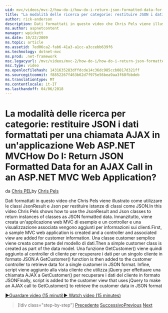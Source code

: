```yaml
---
uid: mvc/videos/mvc-2/how-do-i/how-do-i-return-json-formatted-data-for-an-ajax-call-in-an-aspnet-mvc-web-application
title: "La modalità delle ricerca per categorie: restituire JSON i dati formattati per una chiamata AJAX in un'applicazione Web ASP.NET MVC | Microsoft Docs"
author: rick-anderson
description: Dati formattati in questo video che Chris Pels viene illustrato come utilizzare le classi JsonResult e Json per restituire istanze di classi come JSON. Innanzitutto, un'applicazione web MVC di esempio...
ms.author: aspnetcontent
manager: wpickett
ms.date: 10/22/2009
ms.topic: article
ms.assetid: 7ed06ca2-fab6-41a3-a1cc-a3ccebb639f6
ms.technology: dotnet-mvc
ms.prod: .net-framework
msc.legacyurl: /mvc/videos/mvc-2/how-do-i/how-do-i-return-json-formatted-data-for-an-ajax-call-in-an-aspnet-mvc-web-application
msc.type: video
ms.openlocfilehash: 1431635283dffdcde14c36dc985ccb0817d321ff
ms.sourcegitcommit: f8852267f463b62d7f975e56bea9aa3f68fbbdeb
ms.translationtype: MT
ms.contentlocale: it-IT
ms.lasthandoff: 04/06/2018
---
```

<a name="how-do-i-return-json-formatted-data-for-an-ajax-call-in-an-aspnet-mvc-web-application"></a><span data-ttu-id="608d5-105">La modalità delle ricerca per categorie: restituire JSON i dati formattati per una chiamata AJAX in un'applicazione Web ASP.NET MVC</span><span class="sxs-lookup"><span data-stu-id="608d5-105">How Do I: Return JSON Formatted Data for an AJAX Call in an ASP.NET MVC Web Application?</span></span>
====================
<span data-ttu-id="608d5-106">da [Chris PEL](https://twitter.com/chrispels)</span><span class="sxs-lookup"><span data-stu-id="608d5-106">by [Chris Pels](https://twitter.com/chrispels)</span></span>

<span data-ttu-id="608d5-107">Dati formattati in questo video che Chris Pels viene illustrato come utilizzare le classi JsonResult e Json per restituire istanze di classi come JSON.</span><span class="sxs-lookup"><span data-stu-id="608d5-107">In this video Chris Pels shows how to use the JsonResult and Json classes to return instances of classes as JSON formatted data.</span></span> <span data-ttu-id="608d5-108">Innanzitutto, viene creata un'applicazione web MVC di esempio e un controller e una visualizzazione associata vengono aggiunti per informazioni sui clienti.</span><span class="sxs-lookup"><span data-stu-id="608d5-108">First, a sample MVC web application is created and a controller and associated view are added for customer information.</span></span> <span data-ttu-id="608d5-109">Una classe customer semplice viene creata come parte del modello di dati.</span><span class="sxs-lookup"><span data-stu-id="608d5-109">Then a simple customer class is created as part of the data model.</span></span> <span data-ttu-id="608d5-110">Una funzione GetCustomer() viene quindi aggiunto al controller di cliente per recuperare i dati per un singolo cliente in formato JSON.</span><span class="sxs-lookup"><span data-stu-id="608d5-110">A GetCustomer() function is then added to the customer controller to retrieve data for a single customer in JSON format.</span></span> <span data-ttu-id="608d5-111">Infine, script viene aggiunto alla vista cliente che utilizza jQuery per effettuare una chiamata AJAX a GetCustomer() per recuperare i dati del cliente in formato JSON</span><span class="sxs-lookup"><span data-stu-id="608d5-111">Finally, script is added to the customer view that uses jQuery to make an AJAX call to GetCustomer() to retrieve the customer data in JSON format</span></span>

[<span data-ttu-id="608d5-112">&#9654;Guardare video (15 minuti)</span><span class="sxs-lookup"><span data-stu-id="608d5-112">&#9654; Watch video (15 minutes)</span></span>](https://channel9.msdn.com/Blogs/ASP-NET-Site-Videos/how-do-i-return-json-formatted-data-for-an-ajax-call-in-an-aspnet-mvc-web-application)

> [!div class="step-by-step"]
> <span data-ttu-id="608d5-113">[Precedente](aspnet-mvc-how-10-minute-technical-video-for-developers.md)
> [Successivo](how-do-i-work-with-data-in-aspnet-mvc-partial-views.md)</span><span class="sxs-lookup"><span data-stu-id="608d5-113">[Previous](aspnet-mvc-how-10-minute-technical-video-for-developers.md)
[Next](how-do-i-work-with-data-in-aspnet-mvc-partial-views.md)</span></span>
